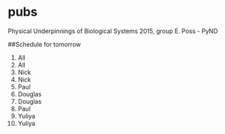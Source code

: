 # pubs
Physical Underpinnings of Biological Systems 2015, group E. Poss - PyND

##Schedule for tomorrow

1.	All
2.	All
3.	Nick
4.	Nick
5.	Paul
6.	Douglas
7.	Douglas
8.	Paul
9.	Yuliya
10.	Yuliya
